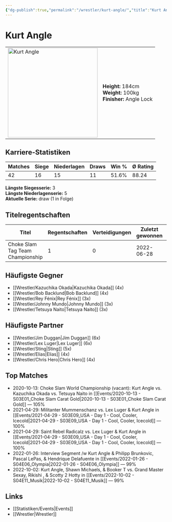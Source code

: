 ```yaml
---
{"dg-publish":true,"permalink":"/wrestler/kurt-angle/","title":"Kurt Angle","tags":["wrestler"],"noteIcon":""}
---
```



# Kurt Angle

<table>
        <tr>
        <td><img src="https://github.com/CptSpaulding1980/choke-slam-wrestling/releases/download/images/Kurt_Angle.png" width="280" alt="Kurt Angle"></td>
        <td>
        <b>Height:</b> 184cm<br>
        <b>Weight:</b> 100kg<br>
        <b>Finisher:</b> Angle Lock<br>
        </td>
        </tr>
        </table>
        
## Karriere-Statistiken

| Matches | Siege | Niederlagen | Draws | Win % | Ø Rating |
|---------|-------|-------------|-------|-------|-----------|
| 42 | 16 | 15 | 11 | 51.6% | 88.24 |

**Längste Siegesserie:** 3<br>**Längste Niederlagenserie:** 5<br>**Aktuelle Serie:** draw (1 in Folge)

## Titelregentschaften
| Titel | Regentschaften | Verteidigungen | Zuletzt gewonnen | Aktuell |
|-------|---------------|----------------|------------------|---------|
| Choke Slam Tag Team Championship | 1 | 0 | 2022-06-28 |  |


## Häufigste Gegner
- [[Wrestler/Kazuchika Okada\|Kazuchika Okada]] (4x)
- [[Wrestler/Bob Backlund\|Bob Backlund]] (4x)
- [[Wrestler/Rey Fénix\|Rey Fénix]] (3x)
- [[Wrestler/Johnny Mundo\|Johnny Mundo]] (3x)
- [[Wrestler/Tetsuya Naito\|Tetsuya Naito]] (3x)

## Häufigste Partner
- [[Wrestler/Jim Duggan\|Jim Duggan]] (6x)
- [[Wrestler/Lex Luger\|Lex Luger]] (6x)
- [[Wrestler/Sting\|Sting]] (5x)
- [[Wrestler/Elias\|Elias]] (4x)
- [[Wrestler/Chris Hero\|Chris Hero]] (4x)

## Top Matches
- 2020-10-13: Choke Slam World Championship (vacant): Kurt Angle vs. Kazuchika Okada vs. Tetsuya Naito in [[Events/2020-10-13 - S03E01_Choke Slam Carat Gold\|2020-10-13 - S03E01_Choke Slam Carat Gold]] — 105%
- 2021-04-29: Militanter Mummenschanz vs. Lex Luger & Kurt Angle in [[Events/2021-04-29 - S03E09_USA - Day 1 - Cool, Cooler, Icecold\|2021-04-29 - S03E09_USA - Day 1 - Cool, Cooler, Icecold]] — 100%
- 2021-04-29: Saint Rebel Radicalz vs. Lex Luger & Kurt Angle in [[Events/2021-04-29 - S03E09_USA - Day 1 - Cool, Cooler, Icecold\|2021-04-29 - S03E09_USA - Day 1 - Cool, Cooler, Icecold]] — 100%
- 2022-01-26: Interview Segment /w Kurt Angle & Philipp Brunkovic, Pascal LePas, & Hendrique Delafuente in [[Events/2022-01-26 - S04E06_Olympia\|2022-01-26 - S04E06_Olympia]] — 99%
- 2022-10-02: Kurt Angle, Shawn Michaels, & Booker T vs. Grand Master Sexay, Rikishi , & Scotty 2 Hotty in [[Events/2022-10-02 - S04E11_Musik\|2022-10-02 - S04E11_Musik]] — 99%

## Links
- [[Statistiken/Events\|Events]]
- [[Wrestler\|Wrestler]]
